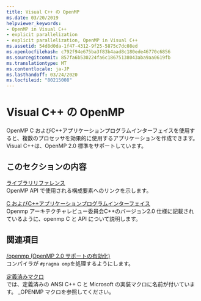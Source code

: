 ```yaml
---
title: Visual C++ の OpenMP
ms.date: 03/20/2019
helpviewer_keywords:
- OpenMP in Visual C++
- explicit parallelization
- explicit parallelization, OpenMP in Visual C++
ms.assetid: 54d8d0da-1f47-4312-9f25-5875c7dc08ed
ms.openlocfilehash: c792f94e675ba3f83b4aad8c180ede46770c6856
ms.sourcegitcommit: 857fa6b530224fa6c18675138043aba9aa0619fb
ms.translationtype: MT
ms.contentlocale: ja-JP
ms.lasthandoff: 03/24/2020
ms.locfileid: "80215008"
---
```

# <a name="openmp-in-visual-c"></a>Visual C++ の OpenMP

OpenMP C およびC++アプリケーションプログラムインターフェイスを使用すると、複数のプロセッサを効果的に使用するアプリケーションを作成できます。 Visual C++は、OpenMP 2.0 標準をサポートしています。

## <a name="in-this-section"></a>このセクションの内容

[ライブラリリファレンス](../../parallel/openmp/reference/openmp-library-reference.md)<br/>
OpenMP API で使用される構成要素へのリンクを示します。

[C およびC++アプリケーションプログラムインターフェイス](../../parallel/openmp/openmp-c-and-cpp-application-program-interface.md)<br/>
Openmp アーキテクチャレビュー委員会C++のバージョン2.0 仕様に記載されているように、openmp C と API について説明します。

## <a name="related-sections"></a>関連項目

[/openmp (OpenMP 2.0 サポートの有効化)](../../build/reference/openmp-enable-openmp-2-0-support.md)<br/>
コンパイラが `#pragma omp`を処理するようにします。

[定義済みマクロ](../../preprocessor/predefined-macros.md)<br/>
では、定義済みの ANSI C++ C と Microsoft の実装マクロに名前が付いています。 _OPENMP マクロを参照してください。
